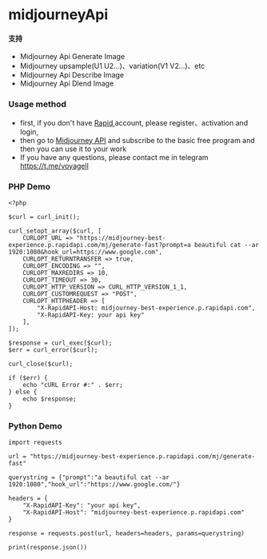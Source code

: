 # midjourneyApi

#### 支持
- Midjourney Api Generate Image
- Midjourney upsample(U1 U2...)、variation(V1 V2...)、etc
- Midjourney Api Describe Image
- Midjourney Api Dlend Image


### Usage method
- first, if you don't have [ Rapid ](https://rapidapi.com) account, please register、activation and login, 
- then go to [ Midjourney API](https://rapidapi.com/liuzhaolong765481/api/midjourney-best-experience) and subscribe to the basic free program and then you can use it to your work
- If you have any questions, please contact me  in telegram https://t.me/voyagell

### PHP Demo
```
<?php

$curl = curl_init();

curl_setopt_array($curl, [
	CURLOPT_URL => "https://midjourney-best-experience.p.rapidapi.com/mj/generate-fast?prompt=a beautiful cat --ar 1920:1080&hook_url=https://www.google.com",
	CURLOPT_RETURNTRANSFER => true,
	CURLOPT_ENCODING => "",
	CURLOPT_MAXREDIRS => 10,
	CURLOPT_TIMEOUT => 30,
	CURLOPT_HTTP_VERSION => CURL_HTTP_VERSION_1_1,
	CURLOPT_CUSTOMREQUEST => "POST",
	CURLOPT_HTTPHEADER => [
		"X-RapidAPI-Host: midjourney-best-experience.p.rapidapi.com",
		"X-RapidAPI-Key: your api key"
	],
]);

$response = curl_exec($curl);
$err = curl_error($curl);

curl_close($curl);

if ($err) {
	echo "cURL Error #:" . $err;
} else {
	echo $response;
}
```

### Python Demo

```
import requests

url = "https://midjourney-best-experience.p.rapidapi.com/mj/generate-fast"

querystring = {"prompt":"a beautiful cat --ar 1920:1080","hook_url":"https://www.google.com/"}

headers = {
	"X-RapidAPI-Key": "your api key",
	"X-RapidAPI-Host": "midjourney-best-experience.p.rapidapi.com"
}

response = requests.post(url, headers=headers, params=querystring)

print(response.json())
```
